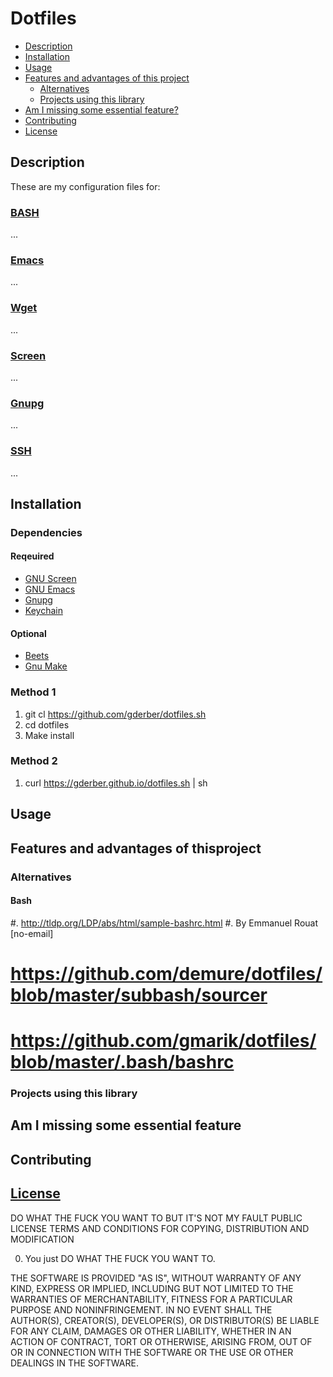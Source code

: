 # Dotfiles

- [Description](#description)
- [Installation](#installation)
- [Usage](#usage)
- [Features and advantages of this project](#features-and-advantages-of-this-project)
  - [Alternatives](#alternatives)
  - [Projects using this library](#projects-using-this-library)
- [Am I missing some essential feature?](#am-i-missing-some-essential-feature)
- [Contributing](#contributing)
- [License](#license)

## Description
These are my configuration files for:
### [BASH](docs/BASH.md)
...

### [Emacs](docs/EMACS.md)
...

### [Wget](docs/WGET.md)
...

### [Screen](docs/SCREEN.md)
...

### [Gnupg]()
...

### [SSH]()
...


## Installation
### Dependencies
#### Reqeuired
- [GNU Screen](https://www.gnu.org/software/screen/)
- [GNU Emacs](https://www.gnu.org/software/emacs/)
- [Gnupg](https://gnupg.org)
- [Keychain](https://www.funtoo.org/Keychain)

#### Optional
- [Beets](http://beets.io)
- [Gnu Make]()

### Method 1
1. git cl https://github.com/gderber/dotfiles.sh
2. cd dotfiles
3. Make install

### Method 2
1. curl https://gderber.github.io/dotfiles.sh | sh

## Usage

## Features and advantages of thisproject



### Alternatives
#### Bash
#. http://tldp.org/LDP/abs/html/sample-bashrc.html
#. By Emmanuel Rouat [no-email]

# https://github.com/demure/dotfiles/blob/master/subbash/sourcer

# https://github.com/gmarik/dotfiles/blob/master/.bash/bashrc


### Projects using this library

## Am I missing some essential feature

## Contributing

## [License](LICENSE.md)

DO WHAT THE FUCK YOU WANT TO BUT IT'S NOT MY FAULT PUBLIC LICENSE TERMS AND CONDITIONS FOR COPYING, DISTRIBUTION AND MODIFICATION

0. You just DO WHAT THE FUCK YOU WANT TO.

THE SOFTWARE IS PROVIDED "AS IS", WITHOUT WARRANTY OF ANY KIND, EXPRESS OR
IMPLIED, INCLUDING BUT NOT LIMITED TO THE WARRANTIES OF MERCHANTABILITY,
FITNESS FOR A PARTICULAR PURPOSE AND NONINFRINGEMENT. IN NO EVENT SHALL THE
AUTHOR(S), CREATOR(S), DEVELOPER(S), OR DISTRIBUTOR(S) BE LIABLE FOR ANY CLAIM,
DAMAGES OR OTHER LIABILITY, WHETHER IN AN ACTION OF CONTRACT, TORT OR OTHERWISE,
ARISING FROM, OUT OF OR IN CONNECTION WITH THE SOFTWARE OR THE USE OR OTHER
DEALINGS IN THE SOFTWARE.

